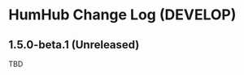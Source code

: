 HumHub Change Log (DEVELOP)
===========================


1.5.0-beta.1 (Unreleased)
-------------------------

TBD
